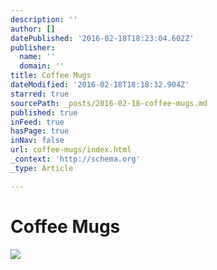 ```yaml
---
description: ''
author: []
datePublished: '2016-02-18T18:23:04.602Z'
publisher:
  name: ''
  domain: ''
title: Coffee Mugs
dateModified: '2016-02-18T18:18:32.904Z'
starred: true
sourcePath: _posts/2016-02-18-coffee-mugs.md
published: true
inFeed: true
hasPage: true
inNav: false
url: coffee-mugs/index.html
_context: 'http://schema.org'
_type: Article

---
```

# Coffee Mugs
![](https://the-grid-user-content.s3-us-west-2.amazonaws.com/028d842c-ce61-472d-bf80-b7fc898635d6.png)